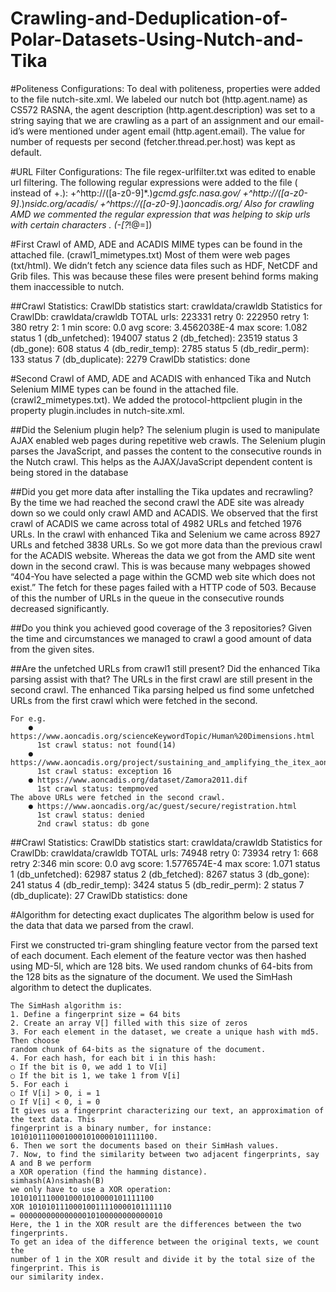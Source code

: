 # Crawling-and-Deduplication-of-Polar-Datasets-Using-Nutch-and-Tika

#Politeness Configurations:
To deal with politeness, properties were added to the file nutch-site.xml. We labeled our
nutch bot (http.agent.name) as CS572 RASNA, the agent description
(http.agent.description) was set to a string saying that we are crawling as a part of an
assignment and our email-id’s were mentioned under agent email (http.agent.email). The
value for number of requests per second (fetcher.thread.per.host) was kept as default.

#URL Filter Configurations:
The file regex-urlfilter.txt was edited to enable url filtering. The following regular expressions
were added to the file ( instead of +.):
+^http://([a-z0-9]*\.)*gcmd.gsfc.nasa.gov/
+^http://([a-z0-9]*\.)*nsidc.org/acadis/
+^https://([a-z0-9]*\.)*aoncadis.org/
Also for crawling AMD we commented the regular expression that was helping to skip
urls with certain characters . (-[?*!@=])

#First Crawl of AMD, ADE and ACADIS
MIME types can be found in the attached file. (crawl1_mimetypes.txt)
Most of them were web pages (txt/html). We didn’t fetch any science data files such as HDF,
NetCDF and Grib files. This was because these files were present behind forms making
them inaccessible to nutch.

##Crawl Statistics:
    CrawlDb statistics start: crawldata/crawldb
    Statistics for CrawlDb: crawldata/crawldb
    TOTAL urls: 223331
    retry 0: 222950
    retry 1: 380
    retry 2: 1
    min score: 0.0
    avg score: 3.4562038E-4
    max score: 1.082
    status 1 (db_unfetched): 194007
    status 2 (db_fetched): 23519
    status 3 (db_gone): 608
    status 4 (db_redir_temp): 2785
    status 5 (db_redir_perm): 133
    status 7 (db_duplicate): 2279
    CrawlDb statistics: done

#Second Crawl of AMD, ADE and ACADIS with enhanced Tika and Nutch Selenium
MIME types can be found in the attached file. (crawl2_mimetypes.txt). We added the
protocol-httpclient plugin in the property plugin.includes in nutch-site.xml.

##Did the Selenium plugin help?
The selenium plugin is used to manipulate AJAX enabled web pages during repetitive web
crawls. The Selenium plugin parses the JavaScript, and passes the content to the
consecutive rounds in the Nutch crawl. This helps as the AJAX/JavaScript dependent
content is being stored in the database

##Did you get more data after installing the Tika updates and recrawling?
By the time we had reached the second crawl the ADE site was already down so we could
only crawl AMD and ACADIS.
We observed that the first crawl of ACADIS we came across total of 4982 URLs and fetched
1976 URLs. In the crawl with enhanced Tika and Selenium we came across 8927 URLs and
fetched 3838 URLs. So we got more data than the previous crawl for the ACADIS website.
Whereas the data we got from the AMD site went down in the second crawl. This is was
because many webpages showed “404-You have selected a page within the GCMD web
site which does not exist.” The fetch for these pages failed with a HTTP code of 503.
Because of this the number of URLs in the queue in the consecutive rounds decreased
significantly.

##Do you think you achieved good coverage of the 3 repositories?
Given the time and circumstances we managed to crawl a good amount of data from the
given sites.

##Are the unfetched URLs from crawl1 still present? Did the enhanced Tika parsing assist with that?
The URLs in the first crawl are still present in the second crawl. The enhanced Tika parsing helped us find some unfetched URLs from the first crawl which were fetched in the second.
    
    For e.g.
        ● https://www.aoncadis.org/scienceKeywordTopic/Human%20Dimensions.html
          1st crawl status: not found(14)
        ● https://www.aoncadis.org/project/sustaining_and_amplifying_the_itex_aon_through_automation_and_increased_interdisciplinarity_of_observations.html
          1st crawl status: exception 16
        ● https://www.aoncadis.org/dataset/Zamora2011.dif
          1st crawl status: tempmoved
    The above URLs were fetched in the second crawl.
        ● https://www.aoncadis.org/ac/guest/secure/registration.html
          1st crawl status: denied
          2nd crawl status: db gone
          
##Crawl Statistics:
    CrawlDb statistics start: crawldata/crawldb
    Statistics for CrawlDb: crawldata/crawldb
    TOTAL urls: 74948
    retry 0: 73934
    retry 1: 668
    retry 2:346
    min score: 0.0
    avg score: 1.5776574E-4
    max score: 1.071
    status 1 (db_unfetched): 62987
    status 2 (db_fetched): 8267
    status 3 (db_gone): 241
    status 4 (db_redir_temp): 3424
    status 5 (db_redir_perm): 2
    status 7 (db_duplicate): 27
    CrawlDb statistics: done

#Algorithm for detecting exact duplicates
The algorithm below is used for the data that data we parsed from the crawl.

First we constructed tri-gram shingling feature vector from the parsed text of each document. Each element of the feature vector was then hashed using MD-5l, which are 128 bits. We used random chunks of 64-bits from the 128 bits as the signature of the document. We used the SimHash algorithm to detect the duplicates.

    The SimHash algorithm is:
    1. Define a fingerprint size = 64 bits
    2. Create an array V[] filled with this size of zeros
    3. For each element in the dataset, we create a unique hash with md5. Then choose
    random chunk of 64-bits as the signature of the document.
    4. For each hash, for each bit i in this hash:
    ○ If the bit is 0, we add 1 to V[i]
    ○ If the bit is 1, we take 1 from V[i]
    5. For each i
    ○ If V[i] > 0, i = 1
    ○ If V[i] < 0, i = 0
    It gives us a fingerprint characterizing our text, an approximation of the text data. This
    fingerprint is a binary number, for instance: 10101011100010001010000101111100.
    6. Then we sort the documents based on their SimHash values.
    7. Now, to find the similarity between two adjacent fingerprints, say A and B we perform
    a XOR operation (find the hamming distance).
    simhash(A)∩simhash(B)
    we only have to use a XOR operation:
    10101011100010001010000101111100
    XOR 10101011100010011110000101111110
    = 00000000000000010100000000000010
    Here, the 1 in the XOR result are the differences between the two fingerprints.
    To get an idea of the difference between the original texts, we count the
    number of 1 in the XOR result and divide it by the total size of the fingerprint. This is
    our similarity index.
